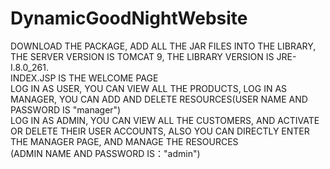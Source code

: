 # DynamicGoodNightWebsite
DOWNLOAD THE PACKAGE, ADD ALL THE JAR FILES INTO THE LIBRARY, <br>
THE SERVER VERSION IS TOMCAT 9, THE LIBRARY VERSION IS JRE-I.8.0_261.<br>
INDEX.JSP IS THE WELCOME PAGE <br>
LOG IN AS USER, YOU CAN VIEW ALL THE PRODUCTS, LOG IN AS MANAGER, YOU CAN ADD AND DELETE RESOURCES(USER NAME AND PASSWORD IS "manager") <br>
LOG IN AS ADMIN, YOU CAN VIEW ALL THE CUSTOMERS, AND ACTIVATE OR DELETE THEIR USER ACCOUNTS, ALSO YOU CAN DIRECTLY ENTER THE MANAGER PAGE, AND MANAGE THE RESOURCES <br>
(ADMIN NAME AND PASSWORD IS："admin") <br>
